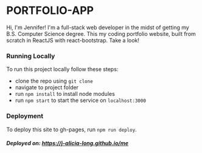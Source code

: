 # PORTFOLIO-APP

Hi, I'm Jennifer! I'm a full-stack web developer in the midst of getting my B.S. Computer Science degree. This my coding portfolio website, built from scratch in ReactJS with react-bootstrap. Take a look!

### Running Locally
To run this project locally follow these steps:
  - clone the repo using `git clone`
  - navigate to project folder
  - run `npm install` to install node modules
  - run `npm start` to start the service on `localhost:3000`

### Deployment
To deploy this site to gh-pages, run `npm run deploy`.

##### Deployed on: https://j-alicia-long.github.io/me
